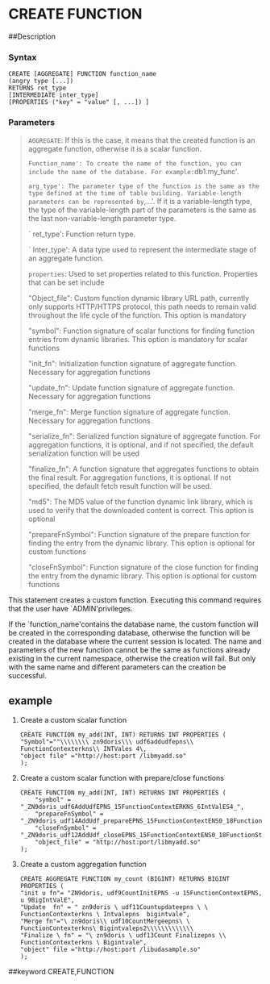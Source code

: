 # CREATE FUNCTION
##Description
### Syntax

```
CREATE [AGGREGATE] FUNCTION function_name
(angry type [...])
RETURNS ret_type
[INTERMEDIATE inter_type]
[PROPERTIES ("key" = "value" [, ...]) ]
```

### Parameters

>` AGGREGATE `: If this is the case, it means that the created function is an aggregate function, otherwise it is a scalar function.
>
>` Function_name': To create the name of the function, you can include the name of the database. For example: `db1.my_func'.
>
>` arg_type': The parameter type of the function is the same as the type defined at the time of table building. Variable-length parameters can be represented by `,...'. If it is a variable-length type, the type of the variable-length part of the parameters is the same as the last non-variable-length parameter type.
>
>` ret_type': Function return type.
>
>` Inter_type': A data type used to represent the intermediate stage of an aggregate function.
>
>` properties `: Used to set properties related to this function. Properties that can be set include
>
> "Object_file": Custom function dynamic library URL path, currently only supports HTTP/HTTPS protocol, this path needs to remain valid throughout the life cycle of the function. This option is mandatory
>
> "symbol": Function signature of scalar functions for finding function entries from dynamic libraries. This option is mandatory for scalar functions
>
> "init_fn": Initialization function signature of aggregate function. Necessary for aggregation functions
>
> "update_fn": Update function signature of aggregate function. Necessary for aggregation functions
>
> "merge_fn": Merge function signature of aggregate function. Necessary for aggregation functions
>
> "serialize_fn": Serialized function signature of aggregate function. For aggregation functions, it is optional, and if not specified, the default serialization function will be used
>
> "finalize_fn": A function signature that aggregates functions to obtain the final result. For aggregation functions, it is optional. If not specified, the default fetch result function will be used.
>
> "md5": The MD5 value of the function dynamic link library, which is used to verify that the downloaded content is correct. This option is optional
>
> "prepareFnSymbol": Function signature of the prepare function for finding the entry from the dynamic library. This option is optional for custom functions
> 
> "closeFnSymbol": Function signature of the close function for finding the entry from the dynamic library. This option is optional for custom functions


This statement creates a custom function. Executing this command requires that the user have `ADMIN'privileges.

If the `function_name'contains the database name, the custom function will be created in the corresponding database, otherwise the function will be created in the database where the current session is located. The name and parameters of the new function cannot be the same as functions already existing in the current namespace, otherwise the creation will fail. But only with the same name and different parameters can the creation be successful.

## example

1. Create a custom scalar function

	```
	CREATE FUNCTION my_add(INT, INT) RETURNS INT PROPERTIES (
	"Symbol"=""\\\\\\\\ zn9doris\\\ udf6addudfepns\\ FunctionContexterkns\\ INTVales 4\,
	"object file" ="http://host:port /libmyadd.so"
	);
	```
2. Create a custom scalar function with prepare/close functions

	```
	CREATE FUNCTION my_add(INT, INT) RETURNS INT PROPERTIES (
   		"symbol" = 	"_ZN9doris_udf6AddUdfEPNS_15FunctionContextERKNS_6IntValES4_",
   		"prepareFnSymbol" = "_ZN9doris_udf14AddUdf_prepareEPNS_15FunctionContextENS0_18FunctionStateScopeE",
   		"closeFnSymbol" = "_ZN9doris_udf12AddUdf_closeEPNS_15FunctionContextENS0_18FunctionStateScopeE",
    	"object_file" = "http://host:port/libmyadd.so"
	);
	```

3. Create a custom aggregation function
	
	```
	CREATE AGGREGATE FUNCTION my_count (BIGINT) RETURNS BIGINT PROPERTIES (
	"init u fn"= "ZN9doris, udf9CountInitEPNS -u 15FunctionContextEPNS, u 9BigIntValE",
	"Update  fn" = " zn9doris \ udf11Countupdateepns \ \ FunctionContexterkns \ Intvalepns  bigintvale",
	"Merge fn"="\ zn9doris\\ udf10CountMergeepns\ \ FunctionContexterkns\ Bigintvaleps2\\\\\\\\\\\\\
	"Finalize \ fn" = "\ zn9doris \ udf13Count Finalizepns \\ FunctionContexterkns \ Bigintvale",
	"object" file ="http://host:port /libudasample.so"
	);
	```
##keyword
CREATE,FUNCTION
